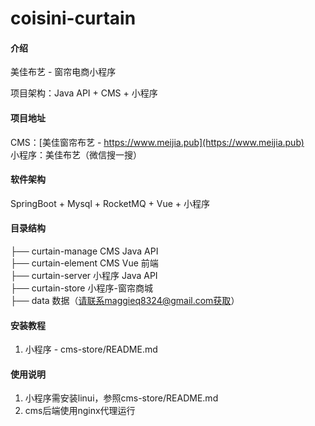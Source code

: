 # coisini-curtain

#### 介绍

美佳布艺 - 窗帘电商小程序

项目架构：Java API + CMS + 小程序

#### 项目地址
CMS：[美佳窗帘布艺 - https://www.meijia.pub](https://www.meijia.pub)
<br>
小程序：美佳布艺（微信搜一搜）


#### 软件架构

SpringBoot + Mysql + RocketMQ + Vue + 小程序


#### 目录结构

├── curtain-manage   CMS Java API
<br>
├── curtain-element   CMS Vue 前端
<br>
├── curtain-server      小程序 Java API
<br>
├── curtain-store        小程序-窗帘商城
<br>
├── data          数据（请联系maggieq8324@gmail.com获取）


#### 安装教程

1.  小程序 -  cms-store/README.md

#### 使用说明

1.  小程序需安装linui，参照cms-store/README.md 
2.  cms后端使用nginx代理运行

